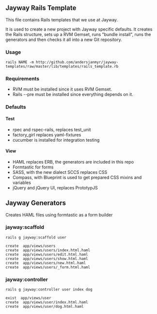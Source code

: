 ## Jayway Rails Template
This file contains Rails templates that we use at Jayway. 

It is used to create a new project with Jayway specific defaults. It creates the Rails structure, sets up a RVM Gemset, runs "bundle install", runs the generators and then checks it all into a new Git repository.

### Usage

    rails NAME -m http://github.com/andersjanmyr/jayway-templates/raw/master/lib/templates/rails_template.rb


### Requirements
* RVM must be installed since it uses RVM Gemset.
* Rails --pre must be installed since everything depends on it.


### Defaults
#### Test
* rpec and rspec-rails, replaces test_unit
* factory_girl replaces yaml-fixtures
* cucumber is installed for integration testing

#### View
* HAML replaces ERB, the generators are included in this repo
* Formtastic for forms
* SASS, with the new dialect SCCS replaces CSS
* Compass, with Blueprint is used to get prepared CSS mixins and variables
* jQuery and jQuery UI, replaces PrototypJS


## Jayway Generators
Creates HAML files using formtastic as a form builder

### jayway:scaffold

    rails g jayway:scaffold user

    create  app/views/users
    create  app/views/users/index.html.haml
    create  app/views/users/edit.html.haml
    create  app/views/users/show.html.haml
    create  app/views/users/new.html.haml
    create  app/views/users/_form.html.haml

### jayway:controller

    rails g jayway:controller user index dog
  
    exist  app/views/user
    create  app/views/user/index.html.haml
    create  app/views/user/dog.html.haml

